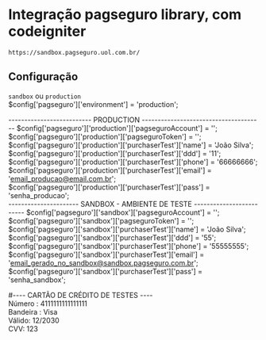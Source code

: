 # Integração pagseguro library, com codeigniter
`https://sandbox.pagseguro.uol.com.br/`

## Configuração
`sandbox` ou `production`<br/>
$config['pagseguro']['environment'] = 'production';  <br/>

 -------------------------- PRODUCTION -------------------------------------- 
$config['pagseguro']['production']['pagseguroAccount'] = ''; <br/>
$config['pagseguro']['production']['pagseguroToken'] = '';<br/>
$config['pagseguro']['production']['purchaserTest']['name']  = 'João Silva';<br/>
$config['pagseguro']['production']['purchaserTest']['ddd']  = '11';<br/>
$config['pagseguro']['production']['purchaserTest']['phone']  = '66666666';<br/>
$config['pagseguro']['production']['purchaserTest']['email'] = 'email_producao@email.com.br';<br/>
$config['pagseguro']['production']['purchaserTest']['pass']  = 'senha_producao';<br/>
 ---------------------- SANDBOX - AMBIENTE DE TESTE ------------------------- 
$config['pagseguro']['sandbox']['pagseguroAccount'] = '';<br/>
$config['pagseguro']['sandbox']['pagseguroToken'] = '';<br/>
$config['pagseguro']['sandbox']['purchaserTest']['name']  = 'João Silva';<br/>
$config['pagseguro']['sandbox']['purchaserTest']['ddd']  = '55';<br/>
$config['pagseguro']['sandbox']['purchaserTest']['phone']  = '55555555';<br/>
$config['pagseguro']['sandbox']['purchaserTest']['email'] = 'email_gerado_no_sandbox@sandbox.pagseguro.com.br';<br/>
$config['pagseguro']['sandbox']['purchaserTest']['pass']  = 'senha_sandbox';<br/>
 
 #---- CARTÃO DE CRÉDITO DE TESTES ---- <br/>
  Número : 4111111111111111<br/>
  Bandeira : Visa<br/>
  Válido: 12/2030<br/>
  CVV: 123  <br/>
